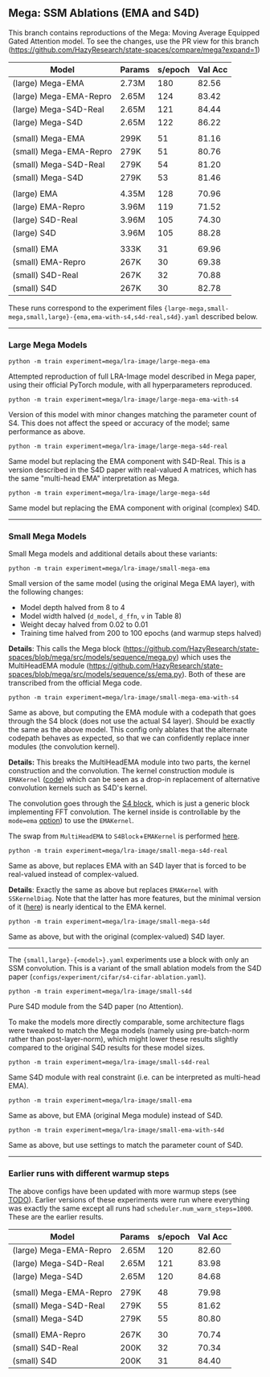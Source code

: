 ## Mega: SSM Ablations (EMA and S4D)

This branch contains reproductions of the Mega: Moving Average Equipped Gated Attention model. To see the changes, use the PR view for this branch (https://github.com/HazyResearch/state-spaces/compare/mega?expand=1)

| Model                  | Params   | s/epoch   | Val Acc   |
| --------------------   | -------- | --------- | --------- |
| (large) Mega-EMA       | 2.73M    | 180       | 82.56     |
| (large) Mega-EMA-Repro | 2.65M    | 124       | 83.42     |
| (large) Mega-S4D-Real  | 2.65M    | 121       | 84.44     |
| (large) Mega-S4D       | 2.65M    | 122       | 86.22     |
|                        |          |           |
| (small) Mega-EMA       | 299K     | 51        | 81.16     |
| (small) Mega-EMA-Repro | 279K     | 51        | 80.76     |
| (small) Mega-S4D-Real  | 279K     | 54        | 81.20     |
| (small) Mega-S4D       | 279K     | 53        | 81.46     |
|                        |          |           |
| (large) EMA            | 4.35M    | 128       | 70.96     |
| (large) EMA-Repro      | 3.96M    | 119       | 71.52     |
| (large) S4D-Real       | 3.96M    | 105       | 74.30     |
| (large) S4D            | 3.96M    | 105       | 88.28     |
|                        |          |           |
| (small) EMA            | 333K     | 31        | 69.96     |
| (small) EMA-Repro      | 267K     | 30        | 69.38     |
| (small) S4D-Real       | 267K     | 32        | 70.88     |
| (small) S4D            | 267K     | 30        | 82.78     |

These runs correspond to the experiment files
`{large-mega,small-mega,small,large}-{ema,ema-with-s4,s4d-real,s4d}.yaml`
described below.

------------

### Large Mega Models

```
python -m train experiment=mega/lra-image/large-mega-ema
```
Attempted reproduction of full LRA-Image model described in Mega paper, using their official PyTorch module, with all hyperparameters reproduced.


```
python -m train experiment=mega/lra-image/large-mega-ema-with-s4
```
Version of this model with minor changes matching the parameter count of S4.
This does not affect the speed or accuracy of the model; same performance as above.

```
python -m train experiment=mega/lra-image/large-mega-s4d-real
```
Same model but replacing the EMA component with S4D-Real.
This is a version described in the S4D paper with real-valued A matrices,
which has the same "multi-head EMA" interpretation as Mega.

```
python -m train experiment=mega/lra-image/large-mega-s4d
```
Same model but replacing the EMA component with original (complex) S4D.

----------

### Small Mega Models

Small Mega models and additional details about these variants:

```
python -m train experiment=mega/lra-image/small-mega-ema
```
Small version of the same model (using the original Mega EMA layer), with the following changes:
- Model depth halved from 8 to 4
- Model width halved (`d_model`, `d_ffn`, `v` in Table 8)
- Weight decay halved from 0.02 to 0.01
- Training time halved from 200 to 100 epochs (and warmup steps halved)

**Details**: This calls the Mega block (https://github.com/HazyResearch/state-spaces/blob/mega/src/models/sequence/mega.py) which uses the MultiHeadEMA module (https://github.com/HazyResearch/state-spaces/blob/mega/src/models/sequence/ss/ema.py).
Both of these are transcribed from the official Mega code.

```
python -m train experiment=mega/lra-image/small-mega-ema-with-s4
```
Same as above, but computing the EMA module with a codepath that goes through the S4 block (does not use the actual S4 layer). Should be exactly the same as the above model.
This config only ablates that the alternate codepath behaves as expected, so that we can confidently replace inner modules (the convolution kernel).

**Details:**
This breaks the MultiHeadEMA module into two parts, the kernel construction and the convolution. The kernel construction module is `EMAKernel` ([code](https://github.com/HazyResearch/state-spaces/blob/17663f26f7e91f88757e1d61318ed216dfb8a8a5/src/models/sequence/ss/kernel.py#L869)) which can be seen as a drop-in replacement of alternative convolution kernels such as S4D's kernel.

The convolution goes through the [S4 block](https://github.com/HazyResearch/state-spaces/blob/mega/src/models/sequence/ss/s4.py), which is just a generic block implementing FFT convolution. The kernel inside is controllable by the `mode=ema` [option](https://github.com/HazyResearch/state-spaces/blob/17663f26f7e91f88757e1d61318ed216dfb8a8a5/src/models/sequence/ss/kernel.py#L1012)) to use the `EMAKernel`.

The swap from `MultiHeadEMA` to `S4Block`+`EMAKernel` is performed [here](https://github.com/HazyResearch/state-spaces/blob/17663f26f7e91f88757e1d61318ed216dfb8a8a5/src/models/sequence/mega.py#L95).

```
python -m train experiment=mega/lra-image/small-mega-s4d-real
```
Same as above, but replaces EMA with an S4D layer that is forced to be real-valued instead of complex-valued.

**Details**: Exactly the same as above but replaces `EMAKernel` with `SSKernelDiag`. Note that the latter has more features, but the minimal version of it ([here](https://github.com/HazyResearch/state-spaces/blob/17663f26f7e91f88757e1d61318ed216dfb8a8a5/src/models/s4/s4d.py#L16)) is nearly identical to the EMA kernel.

```
python -m train experiment=mega/lra-image/small-mega-s4d
```
Same as above, but with the original (complex-valued) S4D layer.

----------

The `{small,large}-{<model>}.yaml` experiments use a block with only an SSM convolution.
This is a variant of the small ablation models from the S4D paper
(`configs/experiment/cifar/s4-cifar-ablation.yaml`).

```
python -m train experiment=mega/lra-image/small-s4d
```

Pure S4D module from the S4D paper (no Attention).

To make the models more directly comparable, some architecture flags were tweaked to match the Mega models (namely using pre-batch-norm rather than post-layer-norm),
which might lower these results slightly compared to the original S4D results for these model sizes.

```
python -m train experiment=mega/lra-image/small-s4d-real
```
Same S4D module with real constraint (i.e. can be interpreted as multi-head EMA).

```
python -m train experiment=mega/lra-image/small-ema
```
Same as above, but EMA (original Mega module) instead of S4D.

```
python -m train experiment=mega/lra-image/small-ema-with-s4d
```
Same as above, but use settings to match the parameter count of S4D.

-----------

### Earlier runs with different warmup steps

The above configs have been updated with more warmup steps (see [TODO]()).
Earlier versions of these experiments were run where everything was exactly the same except all runs had `scheduler.num_warm_steps=1000`. These are the earlier results.

| Model                  | Params   | s/epoch   | Val Acc   |
| --------------------   | -------- | --------- | --------- |
| (large) Mega-EMA-Repro | 2.65M    | 120       | 82.60     |
| (large) Mega-S4D-Real  | 2.65M    | 121       | 83.98     |
| (large) Mega-S4D       | 2.65M    | 120       | 84.68     |
|                        |          |           |
| (small) Mega-EMA-Repro | 279K     | 48        | 79.98     |
| (small) Mega-S4D-Real  | 279K     | 55        | 81.62     |
| (small) Mega-S4D       | 279K     | 55        | 80.80     |
|                        |          |           |
| (small) EMA-Repro      | 267K      | 30        | 70.74     |
| (small) S4D-Real       | 200K      | 32        | 70.34     |
| (small) S4D            | 200K      | 31        | 84.40     |

